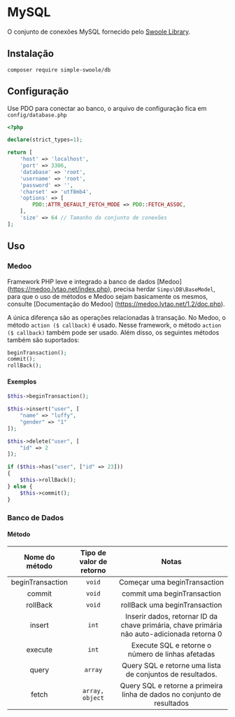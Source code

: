 # MySQL

O conjunto de conexões MySQL fornecido pelo [Swoole Library](https://github.com/swoole/library).

## Instalação

```
composer require simple-swoole/db
```

## Configuração

Use PDO para conectar ao banco, o arquivo de configuração fica em `config/database.php`

```php
<?php

declare(strict_types=1);

return [
    'host' => 'localhost',
    'port' => 3306,
    'database' => 'root',
    'username' => 'root',
    'password' => '',
    'charset' => 'utf8mb4',
    'options' => [
        PDO::ATTR_DEFAULT_FETCH_MODE => PDO::FETCH_ASSOC,
    ],
    'size' => 64 // Tamanho do conjunto de conexões
];
```

## Uso

### Medoo

Framework PHP leve e integrado a banco de dados [Medoo] (https://medoo.lvtao.net/index.php), precisa herdar `Simps\DB\BaseModel`, 
para que o uso de métodos e Medoo sejam basicamente os mesmos, consulte [Documentação do Medoo] (https://medoo.lvtao.net/1.2/doc.php).

A única diferença são as operações relacionadas à transação. No Medoo, o método `action ($ callback)` é usado. Nesse
framework, o método `action ($ callback)` também pode ser usado. Além disso, os seguintes métodos também são suportados:

```php
beginTransaction();
commit();
rollBack();
```

#### Exemplos

```php
$this->beginTransaction();

$this->insert("user", [
    "name" => "luffy",
    "gender" => "1"
]);

$this->delete("user", [
    "id" => 2
]);

if ($this->has("user", ["id" => 23]))
{
    $this->rollBack();
} else {
    $this->commit();
}
```

### Banco de Dados

#### Método

|  Nome do método  | Tipo de valor de retorno |                                  Notas                                   |
| :--------------: | :----------------------: | :----------------------------------------------------------------------: |
| beginTransaction |         `void`           |                         Começar uma beginTransaction                     |
|      commit      |         `void`           |                        commit uma beginTransaction                       |
|     rollBack     |         `void`           |                       rollBack uma beginTransaction                      |
|      insert      |          `int`           | Inserir dados, retornar ID da chave primária, chave primária não auto-adicionada retorna 0|
|     execute      |          `int`           |            Execute SQL e retorne o número de linhas afetadas        |
|      query       |         `array`          |               Query SQL e retorne uma lista de conjuntos de resultados.                |
|      fetch       |     `array, object`      |       Query SQL e retorne a primeira linha de dados no conjunto de resultados      |
